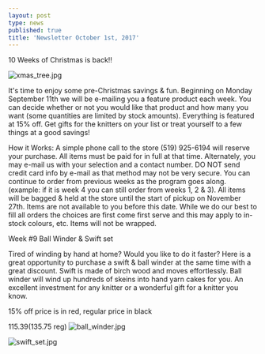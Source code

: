 ```yaml
---
layout: post
type: news
published: true
title: 'Newsletter October 1st, 2017'
---
```

10 Weeks of Christmas is back!!

![xmas_tree.jpg]({{site.baseurl}}/news/img/xmas_tree.jpg)

It's time to enjoy some pre-Christmas savings & fun.
Beginning on Monday September 11th we will be e-mailing you a feature product each week.
You can decide whether or not you would like that product and how many you want (some quantities are limited by stock amounts).
Everything is featured at 15% off. 
Get gifts for the knitters on your list or treat yourself to a few things at a good savings!

How it Works:
A simple phone call to the store (519) 925-6194 will reserve your purchase. All items must be paid for in full at that time. Alternately, you may e-mail us with your selection and a contact number. DO NOT send credit card info by e-mail as that method may not be very secure.
You can continue to order from previous weeks as the program goes along. (example: if it is week 4 you can still order from weeks 1, 2 & 3).
All items will be bagged & held at the store until the start of pickup on November 27th.
Items are not available to you before this date.
While we do our best to fill all orders the choices are first come first serve
and this may apply to in-stock colours, etc.
Items will not be wrapped.

Week #9
Ball Winder & Swift set

Tired of winding by hand at home? Would you like to do it faster?  Here is a great opportunity to purchase a swift & ball winder at the same time with a great discount. Swift is made of birch wood and moves effortlessly. Ball winder will wind up hundreds of skeins into hand yarn cakes for you. An excellent investment for any knitter or a wonderful gift for a knitter you know.

15% off price is in red, regular price in black

$115.39   ($135.75 reg)
![ball_winder.jpg]({{site.baseurl}}/news/img/ball_winder.jpg)

![swift_set.jpg]({{site.baseurl}}/news/img/swift_set.jpg)
 
